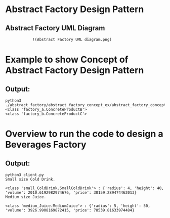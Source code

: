 # Abstract Factory Design Pattern

## Abstract Factory UML Diagram 
                !(Abstract Factory UML diagram.png)


# Example to show Concept of Abstract Factory Design Pattern

## Output:
```
python3 ./abstract_factory/abstract_factory_concept_ex/abstract_factory_concept.py
<class 'factory_a.ConcreteProductB'>
<class 'factory_b.ConcreteProductC'>
```

# Overview to run the code to design a Beverages Factory

## Output:
```
python3 client.py
Small size Cold Drink.

<class 'small_ColdDrink.SmallColdDrink'> : {'radius': 4, 'height': 40, 'volume': 2010.6192982974676, 'price': 30159.289474462013}
Medium size Juice.

<class 'medium_Juice.MediumJuice'> : {'radius': 5, 'height': 50, 'volume': 3926.9908169872415, 'price': 78539.81633974484}
```
